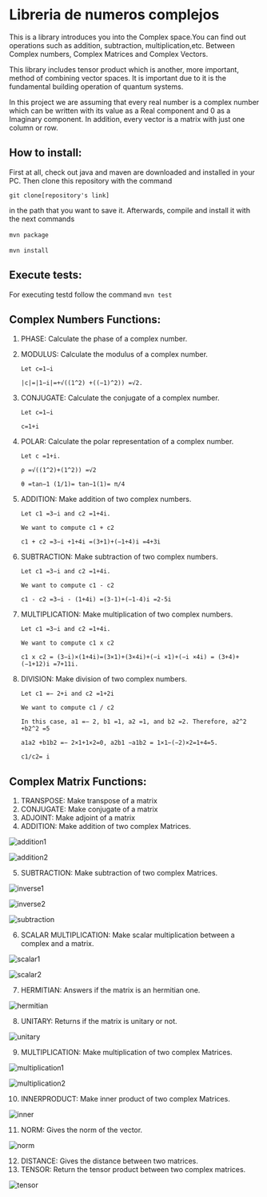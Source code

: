 ﻿# Libreria de numeros complejos 

This is a library introduces you into the Complex space.You can find out operations such as addition, subtraction, multiplication,etc. Between Complex numbers, Complex Matrices and Complex Vectors. 

This library includes tensor product which is another, more important, method of combining vector spaces. It is important due to it is the fundamental building operation of quantum systems. 

In this project we are assuming that every real number is a complex number which can be written with its value as a Real component and 0 as a Imaginary component. In addition, every vector is a matrix with just one column or row. 

## How to install:
First at all, check out java and maven are downloaded and installed in your PC.
Then clone this repository with the command ­

```git clone[repository's link]­``` 

in the path that you want to save it.
Afterwards, compile and install it with the next commands

­```mvn package­```

­```mvn install­```

## Execute tests:
For executing testd follow the command
```mvn test```

## Complex Numbers Functions:

1. PHASE: Calculate the phase of a complex number.
2. MODULUS: Calculate the modulus of a complex number.

   ``` Let c=1−i ```
   
   ``` |c|=|1−i|=+√((1^2) +((−1)^2)) =√2. ```
   
3. CONJUGATE: Calculate the conjugate of a complex number.

   ``` Let c=1−i ```
   
   ``` c=1+i ```
4. POLAR: Calculate the polar representation of a complex number.

    ``` Let c =1+i. ```
    
    ``` ρ =√((1^2)+(1^2)) =√2 ```
    
    ``` θ =tan−1 (1/1)= tan−1(1)= π/4 ```
    
5. ADDITION: Make addition of two complex numbers.

   ``` Let c1 =3−i and c2 =1+4i.  ```
   
   ``` We want to compute c1 + c2  ``` 
   
   ```c1 + c2 =3−i +1+4i =(3+1)+(−1+4)i =4+3i  ```
   
6. SUBTRACTION: Make subtraction of two complex numbers.

   ``` Let c1 =3−i and c2 =1+4i.  ```
  
   ``` We want to compute c1 - c2  ``` 
   
   ```c1 - c2 =3−i - (1+4i) =(3-1)+(−1-4)i =2-5i  ```
   
7. MULTIPLICATION: Make multiplication of two complex numbers.

   ``` Let c1 =3−i and c2 =1+4i.  ```
   
   ``` We want to compute c1 x c2  ``` 
   
   ```c1 x c2 = (3−i)×(1+4i)=(3×1)+(3×4i)+(−i ×1)+(−i ×4i) = (3+4)+(−1+12)i =7+11i.   ```
   
8. DIVISION: Make division of two complex numbers.

   ``` Let c1 =− 2+i and c2 =1+2i  ```
   
   ``` We want to compute c1 / c2  ``` 
   
   ``` In this case, a1 =− 2, b1 =1, a2 =1, and b2 =2. Therefore, a2^2 +b2^2 =5 ```
   
   ``` a1a2 +b1b2 =− 2×1+1×2=0, a2b1 −a1b2 = 1×1−(−2)×2=1+4=5. ```
   
   ``` c1/c2= i  ```

## Complex Matrix Functions:

1. TRANSPOSE: Make transpose of a matrix
2. CONJUGATE: Make conjugate of a matrix
3. ADJOINT: Make adjoint of a matrix
4. ADDITION: Make addition of two complex Matrices.

![addition1](https://user-images.githubusercontent.com/53835467/64621195-def4d880-d3aa-11e9-9a9b-683fc0c808a7.PNG)

![addition2](https://user-images.githubusercontent.com/53835467/64621004-845b7c80-d3aa-11e9-8330-5350f41d2d18.PNG)

5. SUBTRACTION: Make subtraction of two complex Matrices.

![inverse1](https://user-images.githubusercontent.com/53835467/64621244-f5029900-d3aa-11e9-869e-96ecb89b860a.PNG)

![inverse2](https://user-images.githubusercontent.com/53835467/64621263-fe8c0100-d3aa-11e9-97f0-03f929b4dbf6.PNG)

![subtraction](https://user-images.githubusercontent.com/53835467/64621294-0c418680-d3ab-11e9-918b-7737ffcbe245.PNG)

6. SCALAR MULTIPLICATION: Make scalar multiplication between a complex and a matrix.

![scalar1](https://user-images.githubusercontent.com/53835467/64621322-1b283900-d3ab-11e9-9db1-b54856e19f06.PNG)

![scalar2](https://user-images.githubusercontent.com/53835467/64621338-224f4700-d3ab-11e9-9ff1-ddb99779fb30.PNG)

7. HERMITIAN: Answers if the matrix is an hermitian one.

![hermitian](https://user-images.githubusercontent.com/53835467/64621366-2bd8af00-d3ab-11e9-949d-a840abd52949.PNG)

8. UNITARY: Returns if the matrix is unitary or not.

![unitary](https://user-images.githubusercontent.com/53835467/64621390-36934400-d3ab-11e9-9bc1-7ef574210200.PNG)

9. MULTIPLICATION: Make multiplication of two complex Matrices.

![multiplication1](https://user-images.githubusercontent.com/53835467/64621443-4b6fd780-d3ab-11e9-803c-60d228cb8f4e.PNG)

![multiplication2](https://user-images.githubusercontent.com/53835467/64621463-5296e580-d3ab-11e9-9a20-5e8991d47817.PNG)

10. INNERPRODUCT: Make inner product of two complex Matrices.

![inner](https://user-images.githubusercontent.com/53835467/64621421-4448c980-d3ab-11e9-86dd-b353e6a39a33.PNG)

11. NORM: Gives the norm of the vector.

![norm](https://user-images.githubusercontent.com/53835467/64621481-5c204d80-d3ab-11e9-9493-5b457ba3f144.PNG)

12. DISTANCE: Gives the distance between two matrices.
13. TENSOR: Return the tensor product between two complex matrices.

![tensor](https://user-images.githubusercontent.com/53835467/64621501-680c0f80-d3ab-11e9-8841-05476d72d452.PNG)
